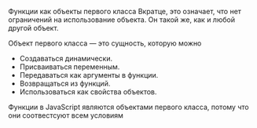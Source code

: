 Функции как объекты первого класса 
Вкратце, это означает, что нет ограничений на использование объекта. Он такой же, как и любой другой объект.

Объект первого класса — это сущность, которую можно
- Создаваться динамически.
- Присваиваться переменным.
- Передаваться как аргументы в функции.
- Возвращаться из функций.
- Использоваться как свойства объектов.


Функции в JavaScript являются объектами первого класса, потому что они соотвестсуют всем условиям